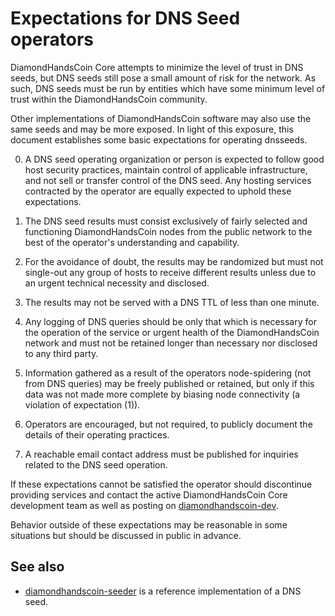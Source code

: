 Expectations for DNS Seed operators
====================================

DiamondHandsCoin Core attempts to minimize the level of trust in DNS seeds,
but DNS seeds still pose a small amount of risk for the network.
As such, DNS seeds must be run by entities which have some minimum
level of trust within the DiamondHandsCoin community.

Other implementations of DiamondHandsCoin software may also use the same
seeds and may be more exposed. In light of this exposure, this
document establishes some basic expectations for operating dnsseeds.

0. A DNS seed operating organization or person is expected to follow good
host security practices, maintain control of applicable infrastructure,
and not sell or transfer control of the DNS seed. Any hosting services
contracted by the operator are equally expected to uphold these expectations.

1. The DNS seed results must consist exclusively of fairly selected and
functioning DiamondHandsCoin nodes from the public network to the best of the
operator's understanding and capability.

2. For the avoidance of doubt, the results may be randomized but must not
single-out any group of hosts to receive different results unless due to an
urgent technical necessity and disclosed.

3. The results may not be served with a DNS TTL of less than one minute.

4. Any logging of DNS queries should be only that which is necessary
for the operation of the service or urgent health of the DiamondHandsCoin
network and must not be retained longer than necessary nor disclosed
to any third party.

5. Information gathered as a result of the operators node-spidering
(not from DNS queries) may be freely published or retained, but only
if this data was not made more complete by biasing node connectivity
(a violation of expectation (1)).

6. Operators are encouraged, but not required, to publicly document the
details of their operating practices.

7. A reachable email contact address must be published for inquiries
related to the DNS seed operation.

If these expectations cannot be satisfied the operator should
discontinue providing services and contact the active DiamondHandsCoin
Core development team as well as posting on
[diamondhandscoin-dev](https://groups.google.com/forum/#!forum/diamondhandscoin-dev).

Behavior outside of these expectations may be reasonable in some
situations but should be discussed in public in advance.

See also
----------
- [diamondhandscoin-seeder](https://github.com/pooler/diamondhandscoin-seeder) is a reference implementation of a DNS seed.
